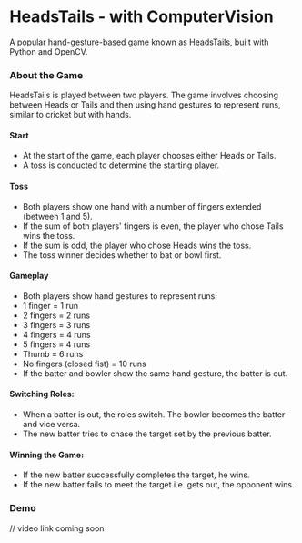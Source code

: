 # HeadsTails - with ComputerVision
A popular hand-gesture-based game known as HeadsTails, built with Python and OpenCV.
### About the Game
HeadsTails is played between two players. The game involves choosing between Heads or Tails and then using hand gestures to represent runs, similar to cricket but with hands.
#### Start
- At the start of the game, each player chooses either Heads or Tails.
- A toss is conducted to determine the starting player.
#### Toss
- Both players show one hand with a number of fingers extended (between 1 and 5).
- If the sum of both players' fingers is even, the player who chose Tails wins the toss.
- If the sum is odd, the player who chose Heads wins the toss.
- The toss winner decides whether to bat or bowl first.
#### Gameplay
- Both players show hand gestures to represent runs:
- 1 finger = 1 run
- 2 fingers = 2 runs
- 3 fingers = 3 runs
- 4 fingers = 4 runs
- 5 fingers = 4 runs
- Thumb = 6 runs
- No fingers (closed fist) = 10 runs
- If the batter and bowler show the same hand gesture, the batter is out.
#### Switching Roles:
- When a batter is out, the roles switch. The bowler becomes the batter and vice versa.
- The new batter tries to chase the target set by the previous batter.
#### Winning the Game:
- If the new batter successfully completes the target, he wins.
- If the new batter fails to meet the target i.e. gets out, the opponent wins.

### Demo
// video link coming soon
